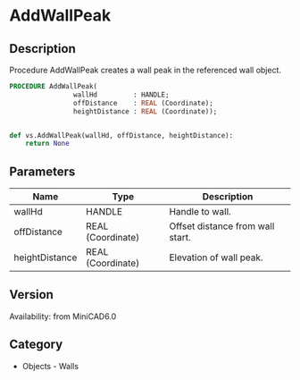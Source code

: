 # AddWallPeak

## Description
Procedure AddWallPeak creates a wall peak in the referenced wall object.

```pascal
PROCEDURE AddWallPeak(
				wallHd         : HANDLE;
				offDistance    : REAL (Coordinate);
				heightDistance : REAL (Coordinate));
```

```python

def vs.AddWallPeak(wallHd, offDistance, heightDistance):
    return None
```

## Parameters
|Name|Type|Description|
|---|---|---|
|wallHd|HANDLE|Handle to wall.|
|offDistance|REAL (Coordinate)|Offset distance from wall start.|
|heightDistance|REAL (Coordinate)|Elevation of wall peak.|

## Version
Availability: from MiniCAD6.0
## Category
* Objects - Walls


